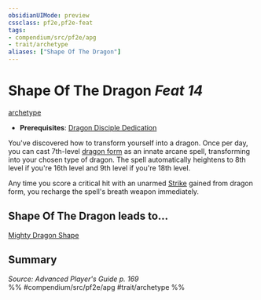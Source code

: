 ```yaml
---
obsidianUIMode: preview
cssclass: pf2e,pf2e-feat
tags:
- compendium/src/pf2e/apg
- trait/archetype
aliases: ["Shape Of The Dragon"]
---
```

# Shape Of The Dragon  *Feat 14*  
[archetype](/rules/traits/archetype.md)  

- **Prerequisites**: [Dragon Disciple Dedication](/compendium/feats/dragon-disciple-dedication-apg.md)

You've discovered how to transform yourself into a dragon. Once per day, you can cast 7th-level [dragon form](/compendium/spells/dragon-form.md) as an innate arcane spell, transforming into your chosen type of dragon. The spell automatically heightens to 8th level if you're 16th level and 9th level if you're 18th level.

Any time you score a critical hit with an unarmed [Strike](/rules/actions/strike.md) gained from dragon form, you recharge the spell's breath weapon immediately.

## Shape Of The Dragon leads to...

[Mighty Dragon Shape](/compendium/feats/mighty-dragon-shape-apg.md)

## Summary

*Source: Advanced Player's Guide p. 169*  
%% #compendium/src/pf2e/apg #trait/archetype %%